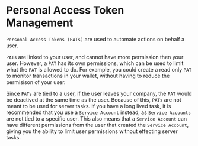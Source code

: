 # Personal Access Token Management
`Personal Access Tokens (PATs)` are used to automate actions on behalf a user.

`PATs` are linked to your user, and cannot have more permission then your user. However, a `PAT` has its own permissions, which can be used to limit what the `PAT` is allowed to do. For example, you could create a read only `PAT` to monitor transactions in your wallet, without having to reduce the permisison of your user.

Since `PATs` are tied to a user, if the user leaves your company, the `PAT` would be deactived at the same time as the user. Because of this, `PATs` are not meant to be used for server tasks. If you have a long lived task, it is recommended that you use a `Service Account` instead, as `Service Accounts` are not tied to a specific user. This also means that a `Service Account` can have different permissions from the user that created the `Service Account`, giving you the ability to limit user permissions without effecting server tasks.
